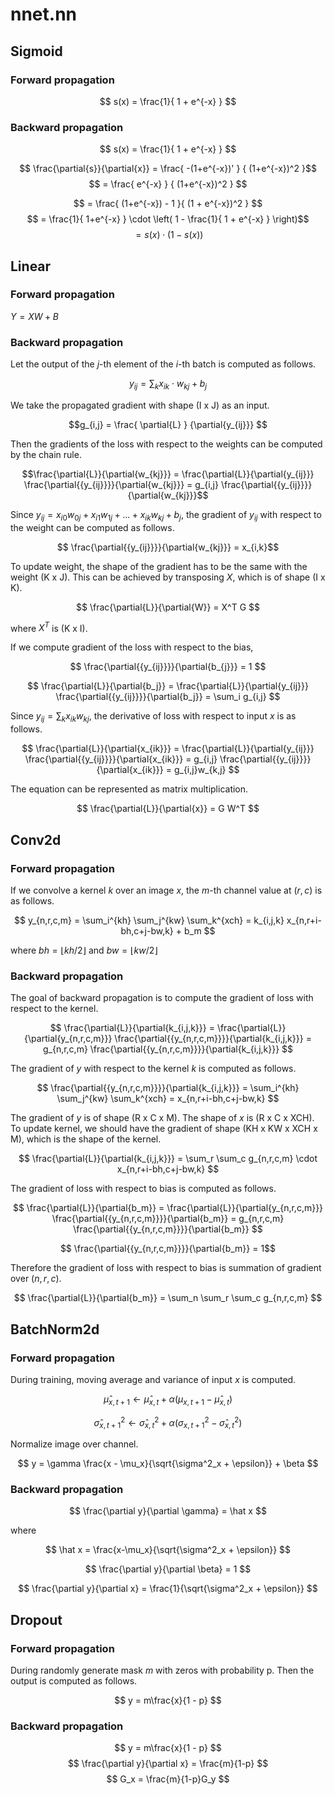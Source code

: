 # nnet.nn

## Sigmoid
### Forward propagation
$$ s(x) = \frac{1}{ 1 + e^{-x} } $$

### Backward propagation
$$ s(x) = \frac{1}{ 1 + e^{-x} } $$

$$ \frac{\partial{s}}{\partial{x}} = \frac{ -(1+e^{-x})' } { (1+e^{-x})^2 }$$
$$ = \frac{ e^{-x} } { (1+e^{-x})^2 } $$

$$ = \frac{ (1+e^{-x}) - 1 }{ (1 + e^{-x})^2 } $$
$$ = \frac{1}{ 1+e^{-x} } \cdot \left( 1 - \frac{1}{ 1 + e^{-x} }  \right)$$
$$ = s(x) \cdot (1 - s(x)) $$


## Linear
### Forward propagation
$Y = XW + B$

### Backward propagation
Let the output of the $j$-th element of the $i$-th batch is computed as follows.

$$ y_{ij} = \sum_k {x_{ik} \cdot w_{kj}} + b_j $$

We take the propagated gradient with shape (I x J) as an input.

$$g_{i,j} = \frac{ \partial{L} } {\partial{y_{ij}}} $$

Then the gradients of the loss with respect to the weights can be computed by the chain rule.

$$\frac{\partial{L}}{\partial{w_{kj}}} = \frac{\partial{L}}{\partial{y_{ij}}} \frac{\partial{{y_{ij}}}}{\partial{w_{kj}}} = g_{i,j} \frac{\partial{{y_{ij}}}}{\partial{w_{kj}}}$$



Since $y_{ij} = x_{i0}w_{0j} + x_{i1}w_{1j} + ... + x_{ik}w_{kj} + b_j$, the gradient of $y_{ij}$ with respect to the weight can be computed as follows.

$$ \frac{\partial{{y_{ij}}}}{\partial{w_{kj}}} = x_{i,k}$$


To update weight, the shape of the gradient has to be the same with the weight (K x J). This can be achieved by transposing $X$, which is of shape (I x K).

$$ \frac{\partial{L}}{\partial{W}} = X^T G $$

where $X^T$ is (K x I).


If we compute gradient of the loss with respect to the bias,

$$ \frac{\partial{{y_{ij}}}}{\partial{b_{j}}} = 1 $$

$$ \frac{\partial{L}}{\partial{b_j}} = \frac{\partial{L}}{\partial{y_{ij}}} \frac{\partial{{y_{ij}}}}{\partial{b_j}} = \sum_i g_{i,j} $$

Since $y_{ij} = \sum_k x_{ik} w_{kj}$,  the derivative of loss with respect to input $x$ is as follows.

$$ \frac{\partial{L}}{\partial{x_{ik}}} = \frac{\partial{L}}{\partial{y_{ij}}} \frac{\partial{{y_{ij}}}}{\partial{x_{ik}}} = g_{i,j} \frac{\partial{{y_{ij}}}}{\partial{x_{ik}}} = g_{i,j}w_{k,j} $$

The equation can be represented as matrix multiplication.

$$ \frac{\partial{L}}{\partial{x}} = G W^T $$

## Conv2d

### Forward propagation
If we convolve a kernel $k$ over an image $x$, the $m$-th channel value at $(r,c)$ is as follows.

$$ y_{n,r,c,m} = \sum_i^{kh} \sum_j^{kw} \sum_k^{xch} = k_{i,j,k} x_{n,r+i-bh,c+j-bw,k} + b_m $$

where $bh = \lfloor kh/2 \rfloor$ and $bw = \lfloor kw/2 \rfloor$

### Backward propagation

The goal of backward propagation is to compute the gradient of loss with respect to the kernel.

$$ \frac{\partial{L}}{\partial{k_{i,j,k}}} = \frac{\partial{L}}{\partial{y_{n,r,c,m}}} \frac{\partial{{y_{n,r,c,m}}}}{\partial{k_{i,j,k}}} = g_{n,r,c,m} \frac{\partial{{y_{n,r,c,m}}}}{\partial{k_{i,j,k}}} $$

The gradient of $y$ with respect to the kernel $k$ is computed as follows.

$$ \frac{\partial{{y_{n,r,c,m}}}}{\partial{k_{i,j,k}}} =  \sum_i^{kh} \sum_j^{kw} \sum_k^{xch} = x_{n,r+i-bh,c+j-bw,k} $$


The gradient of $y$ is of shape (R x C x M). The shape of $x$ is (R x C x XCH). To update kernel, we should have the gradient of shape (KH x KW x XCH x M), which is the shape of the kernel. 

$$ \frac{\partial{L}}{\partial{k_{i,j,k}}} = \sum_r \sum_c g_{n,r,c,m} \cdot x_{n,r+i-bh,c+j-bw,k} $$


The gradient of loss with respect to bias is computed as follows.

$$ \frac{\partial{L}}{\partial{b_m}} = \frac{\partial{L}}{\partial{y_{n,r,c,m}}} \frac{\partial{{y_{n,r,c,m}}}}{\partial{b_m}} = g_{n,r,c,m} \frac{\partial{{y_{n,r,c,m}}}}{\partial{b_m}} $$


$$ \frac{\partial{{y_{n,r,c,m}}}}{\partial{b_m}} = 1$$

Therefore the gradient of loss with respect to bias is summation of gradient over $(n, r, c)$.

$$ \frac{\partial{L}}{\partial{b_m}} = \sum_n \sum_r \sum_c g_{n,r,c,m} $$



## BatchNorm2d
### Forward propagation


During training, moving average and variance of input $x$ is computed.

$$ \hat\mu_{x,t+1} \leftarrow \hat\mu_{x,t} + \alpha \left( \mu_{x, t+1} - \hat\mu_{x,t} \right) $$

$$ \hat\sigma^2_{x,t+1} \leftarrow \hat\sigma^2_{x,t} + \alpha \left( \sigma^2_{x, t+1} - \hat\sigma^2_{x,t} \right) $$

Normalize image over channel.

$$ y = \gamma \frac{x - \mu_x}{\sqrt{\sigma^2_x + \epsilon}} + \beta $$


### Backward propagation
$$ \frac{\partial y}{\partial \gamma} = \hat x $$

where 

$$ \hat x = \frac{x-\mu_x}{\sqrt{\sigma^2_x + \epsilon}} $$

$$ \frac{\partial y}{\partial \beta} = 1 $$

$$ \frac{\partial y}{\partial x} = \frac{1}{\sqrt{\sigma^2_x + \epsilon}} $$


## Dropout
### Forward propagation
During randomly generate mask $m$ with zeros with probability p. Then the output is computed as follows.

$$ y = m\frac{x}{1 - p} $$

### Backward propagation

$$ y = m\frac{x}{1 - p} $$
$$ \frac{\partial y}{\partial x} = \frac{m}{1-p} $$
$$ G_x = \frac{m}{1-p}G_y $$
